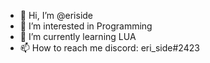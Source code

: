 - 👋 Hi, I’m @eriside
- 👀 I’m interested in Programming
- 🌱 I’m currently learning LUA
- 📫 How to reach me discord: eri_side#2423


